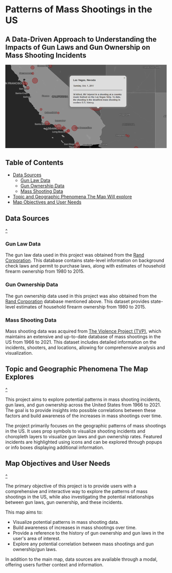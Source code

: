 # Patterns of Mass Shootings in the US

## A Data-Driven Approach to Understanding the Impacts of Gun Laws and Gun Ownership on Mass Shooting Incidents 

![Screenshot of the map](img/screenshot.png)

## Table of Contents

- [Data Sources](#Data-Sources)
    - [Gun Law Data](#Gun-Law-Data)
    - [Gun Ownership Data](#Gun-Ownership-Data)
    - [Mass Shooting Data](#Mass-Shooting-Data)
- [Topic and Geographic Phenomena The Map Will explore](#Topic-and-geographic-phenomena-the-map-will-explore)
- [Map Objectives and User Needs](#Map-objectives-and-user-needs)

## Data Sources

[^](#table-of-contents) 

### Gun Law Data

The gun law data used in this project was obtained from the [Rand Corporation](https://www.rand.org/pubs/tools/TL354.html). This database contains state-level information on background check laws and permit to purchase laws, along with estimates of household firearm ownership from 1980 to 2015.

### Gun Ownership Data

The gun ownership data used in this project was also obtained from the [Rand Corporation](https://www.rand.org/pubs/tools/TL354.html) database mentioned above. This dataset provides state-level estimates of household firearm ownership from 1980 to 2015.

### Mass Shooting Data

Mass shooting data was acquired from [The Violence Project (TVP)](https://www.theviolenceproject.org/), which maintains an extensive and up-to-date database of mass shootings in the US from 1966 to 2021. This dataset includes detailed information on the incidents, shooters, and locations, allowing for comprehensive analysis and visualization.

## Topic and Geographic Phenomena The Map Explores

[^](#table-of-contents)

This project aims to explore potential patterns in mass shooting incidents, gun laws, and gun ownership across the United States from 1966 to 2021. The goal is to provide insights into possible correlations between these factors and build awareness of the increases in mass shootings over time.

The project primarily focuses on the geographic patterns of mass shootings in the US. It uses prop symbols to visualize shooting incidents and choropleth layers to visualize gun laws and gun ownership rates. Featured incidents are highlighted using icons and can be explored through popups or info boxes displaying additional information.

## Map Objectives and User Needs

[^](#table-of-contents)

The primary objective of this project is to provide users with a comprehensive and interactive way to explore the patterns of mass shootings in the US, while also investigating the potential relationships between gun laws, gun ownership, and these incidents.

This map aims to:

- Visualize potential patterns in mass shooting data.
- Build awareness of increases in mass shootings over time.
- Provide a reference to the history of gun ownership and gun laws in the user's area of interest.
- Explore any potential correlation between mass shootings and gun ownership/gun laws.

In addition to the main map, data sources are available through a modal, offering users further context and information.